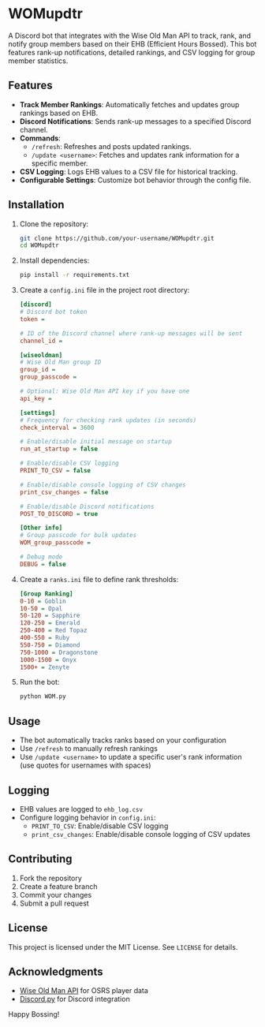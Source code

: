 # WOMupdtr

A Discord bot that integrates with the Wise Old Man API to track, rank, and notify group members based on their EHB (Efficient Hours Bossed). This bot features rank-up notifications, detailed rankings, and CSV logging for group member statistics.

## Features
- **Track Member Rankings**: Automatically fetches and updates group rankings based on EHB.
- **Discord Notifications**: Sends rank-up messages to a specified Discord channel.
- **Commands**:
  - `/refresh`: Refreshes and posts updated rankings.
  - `/update <username>`: Fetches and updates rank information for a specific member.
- **CSV Logging**: Logs EHB values to a CSV file for historical tracking.
- **Configurable Settings**: Customize bot behavior through the config file.

## Installation

1. Clone the repository:
   ```bash
   git clone https://github.com/your-username/WOMupdtr.git
   cd WOMupdtr
   ```

2. Install dependencies:
   ```bash
   pip install -r requirements.txt
   ```

3. Create a `config.ini` file in the project root directory:
   ```ini
   [discord]
   # Discord bot token
   token = 

   # ID of the Discord channel where rank-up messages will be sent
   channel_id = 

   [wiseoldman]
   # Wise Old Man group ID
   group_id = 
   group_passcode = 

   # Optional: Wise Old Man API key if you have one
   api_key = 

   [settings]
   # Frequency for checking rank updates (in seconds)
   check_interval = 3600

   # Enable/disable initial message on startup
   run_at_startup = false 

   # Enable/disable CSV logging
   PRINT_TO_CSV = false

   # Enable/disable console logging of CSV changes
   print_csv_changes = false

   # Enable/disable Discord notifications
   POST_TO_DISCORD = true

   [Other info]
   # Group passcode for bulk updates
   WOM_group_passcode =

   # Debug mode
   DEBUG = false
   ```

4. Create a `ranks.ini` file to define rank thresholds:
   ```ini
   [Group Ranking]
   0-10 = Goblin
   10-50 = Opal
   50-120 = Sapphire
   120-250 = Emerald
   250-400 = Red Topaz
   400-550 = Ruby
   550-750 = Diamond
   750-1000 = Dragonstone
   1000-1500 = Onyx
   1500+ = Zenyte
   ```

5. Run the bot:
   ```bash
   python WOM.py
   ```

## Usage
- The bot automatically tracks ranks based on your configuration
- Use `/refresh` to manually refresh rankings
- Use `/update <username>` to update a specific user's rank information (use quotes for usernames with spaces)

## Logging
- EHB values are logged to `ehb_log.csv`
- Configure logging behavior in `config.ini`:
  - `PRINT_TO_CSV`: Enable/disable CSV logging
  - `print_csv_changes`: Enable/disable console logging of CSV updates

## Contributing
1. Fork the repository
2. Create a feature branch
3. Commit your changes
4. Submit a pull request

## License
This project is licensed under the MIT License. See `LICENSE` for details.

## Acknowledgments
- [Wise Old Man API](https://wiseoldman.net/) for OSRS player data
- [Discord.py](https://discordpy.readthedocs.io/) for Discord integration

Happy Bossing!
